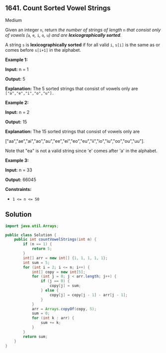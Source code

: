 ## 1641\. Count Sorted Vowel Strings

Medium

Given an integer `n`, return _the number of strings of length_ `n` _that consist only of vowels (_`a`_,_ `e`_,_ `i`_,_ `o`_,_ `u`_) and are **lexicographically sorted**._

A string `s` is **lexicographically sorted** if for all valid `i`, `s[i]` is the same as or comes before `s[i+1]` in the alphabet.

**Example 1:**

**Input:** n = 1

**Output:** 5

**Explanation:** The 5 sorted strings that consist of vowels only are `["a","e","i","o","u"].`

**Example 2:**

**Input:** n = 2

**Output:** 15

**Explanation:** The 15 sorted strings that consist of vowels only are 

["aa","ae","ai","ao","au","ee","ei","eo","eu","ii","io","iu","oo","ou","uu"]. 

Note that "ea" is not a valid string since 'e' comes after 'a' in the alphabet.

**Example 3:**

**Input:** n = 33

**Output:** 66045

**Constraints:**

*   `1 <= n <= 50`

## Solution

```java
import java.util.Arrays;

public class Solution {
    public int countVowelStrings(int n) {
        if (n == 1) {
            return 5;
        }
        int[] arr = new int[] {1, 1, 1, 1, 1};
        int sum = 5;
        for (int i = 2; i <= n; i++) {
            int[] copy = new int[5];
            for (int j = 0; j < arr.length; j++) {
                if (j == 0) {
                    copy[j] = sum;
                } else {
                    copy[j] = copy[j - 1] - arr[j - 1];
                }
            }
            arr = Arrays.copyOf(copy, 5);
            sum = 0;
            for (int k : arr) {
                sum += k;
            }
        }
        return sum;
    }
}
```
